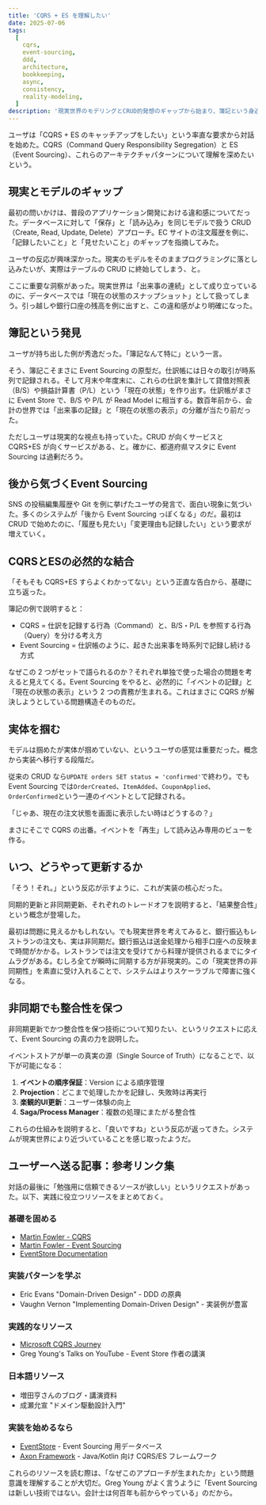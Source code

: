 ```yaml
---
title: 'CQRS + ES を理解したい'
date: 2025-07-06
tags:
  [
    cqrs,
    event-sourcing,
    ddd,
    architecture,
    bookkeeping,
    async,
    consistency,
    reality-modeling,
  ]
description: '現実世界のモデリングとCRUD的発想のギャップから始まり、簿記という身近な例を通してCQRS+ESの本質を発見する思考の軌跡'
---
```


ユーザは「CQRS + ES のキャッチアップをしたい」という率直な要求から対話を始めた。CQRS（Command Query Responsibility Segregation）と ES（Event Sourcing）、これらのアーキテクチャパターンについて理解を深めたいという。

## 現実とモデルのギャップ

最初の問いかけは、普段のアプリケーション開発における違和感についてだった。データベースに対して「保存」と「読み込み」を同じモデルで扱う CRUD（Create, Read, Update, Delete）アプローチ。EC サイトの注文履歴を例に、「記録したいこと」と「見せたいこと」のギャップを指摘してみた。

ユーザの反応が興味深かった。現実のモデルをそのままプログラミングに落とし込みたいが、実際はテーブルの CRUD に終始してしまう、と。

ここに重要な洞察があった。現実世界は「出来事の連続」として成り立っているのに、データベースでは「現在の状態のスナップショット」として扱ってしまう。引っ越しや銀行口座の残高を例に出すと、この違和感がより明確になった。

## 簿記という発見

ユーザが持ち出した例が秀逸だった。「簿記なんて特に」という一言。

そう、簿記こそまさに Event Sourcing の原型だ。仕訳帳には日々の取引が時系列で記録される。そして月末や年度末に、これらの仕訳を集計して貸借対照表（B/S）や損益計算書（P/L）という「現在の状態」を作り出す。仕訳帳がまさに Event Store で、B/S や P/L が Read Model に相当する。数百年前から、会計の世界では「出来事の記録」と「現在の状態の表示」の分離が当たり前だった。

ただしユーザは現実的な視点も持っていた。CRUD が向くサービスと CQRS+ES が向くサービスがある、と。確かに、都道府県マスタに Event Sourcing は過剰だろう。

## 後から気づくEvent Sourcing

SNS の投稿編集履歴や Git を例に挙げたユーザの発言で、面白い現象に気づいた。多くのシステムが「後から Event Sourcing っぽくなる」のだ。最初は CRUD で始めたのに、「履歴も見たい」「変更理由も記録したい」という要求が増えていく。

## CQRSとESの必然的な結合

「そもそも CQRS+ES すらよくわかってない」という正直な告白から、基礎に立ち返った。

簿記の例で説明すると：

- CQRS = 仕訳を記録する行為（Command）と、B/S・P/L を参照する行為（Query）を分ける考え方
- Event Sourcing = 仕訳帳のように、起きた出来事を時系列で記録し続ける方式

なぜこの 2 つがセットで語られるのか？それぞれ単独で使った場合の問題を考えると見えてくる。Event Sourcing をやると、必然的に「イベントの記録」と「現在の状態の表示」という 2 つの責務が生まれる。これはまさに CQRS が解決しようとしている問題構造そのものだ。

## 実体を掴む

モデルは掴めたが実体が掴めていない、というユーザの感覚は重要だった。概念から実装へ移行する段階だ。

従来の CRUD なら`UPDATE orders SET status = 'confirmed'`で終わり。でも Event Sourcing では`OrderCreated`、`ItemAdded`、`CouponApplied`、`OrderConfirmed`という一連のイベントとして記録される。

「じゃあ、現在の注文状態を画面に表示したい時はどうするの？」

まさにそこで CQRS の出番。イベントを「再生」して読み込み専用のビューを作る。

## いつ、どうやって更新するか

「そう！それ。」という反応が示すように、これが実装の核心だった。

同期的更新と非同期更新、それぞれのトレードオフを説明すると、「結果整合性」という概念が登場した。

最初は問題に見えるかもしれない。でも現実世界を考えてみると、銀行振込もレストランの注文も、実は非同期だ。銀行振込は送金処理から相手口座への反映まで時間がかかる。レストランでは注文を受けてから料理が提供されるまでにタイムラグがある。むしろ全てが瞬時に同期する方が非現実的。この「現実世界の非同期性」を素直に受け入れることで、システムはよりスケーラブルで障害に強くなる。

## 非同期でも整合性を保つ

非同期更新でかつ整合性を保つ技術について知りたい、というリクエストに応えて、Event Sourcing の真の力を説明した。

イベントストアが単一の真実の源（Single Source of Truth）になることで、以下が可能になる：

1. **イベントの順序保証**：Version による順序管理
2. **Projection**：どこまで処理したかを記録し、失敗時は再実行
3. **楽観的UI更新**：ユーザー体験の向上
4. **Saga/Process Manager**：複数の処理にまたがる整合性

これらの仕組みを説明すると、「良いですね」という反応が返ってきた。システムが現実世界により近づいていることを感じ取ったようだ。

## ユーザーへ送る記事：参考リンク集

対話の最後に「勉強用に信頼できるソースが欲しい」というリクエストがあった。以下、実践に役立つリソースをまとめておく。

### 基礎を固める

- [Martin Fowler - CQRS](https://martinfowler.com/bliki/CQRS.html)
- [Martin Fowler - Event Sourcing](https://martinfowler.com/eaaDev/EventSourcing.html)
- [EventStore Documentation](https://developers.eventstore.com/)

### 実装パターンを学ぶ

- Eric Evans "Domain-Driven Design" - DDD の原典
- Vaughn Vernon "Implementing Domain-Driven Design" - 実装例が豊富

### 実践的なリソース

- [Microsoft CQRS Journey](<https://docs.microsoft.com/en-us/previous-versions/msp-n-p/jj554200(v=pandp.10)>)
- Greg Young's Talks on YouTube - Event Store 作者の講演

### 日本語リソース

- 増田亨さんのブログ・講演資料
- 成瀬允宣 "ドメイン駆動設計入門"

### 実装を始めるなら

- [EventStore](https://www.eventstore.com/) - Event Sourcing 用データベース
- [Axon Framework](https://www.axoniq.io/) - Java/Kotlin 向け CQRS/ES フレームワーク

これらのリソースを読む際は、「なぜこのアプローチが生まれたか」という問題意識を理解することが大切だ。Greg Young がよく言うように「Event Sourcing は新しい技術ではない。会計士は何百年も前からやっている」のだから。
